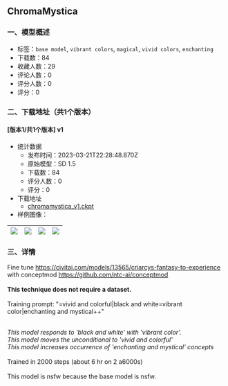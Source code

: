 ## ChromaMystica
### 一、模型概述

- 标签：`base model`, `vibrant colors`, `magical`, `vivid colors`, `enchanting`
- 下载数：84
- 收藏人数：29
- 评论人数：0
- 评分人数：0
- 评分：0

### 二、下载地址（共1个版本）

#### [版本1/共1个版本] v1

- 统计数据
  - 发布时间：2023-03-21T22:28:48.870Z
  - 原始模型：SD 1.5
  - 下载数：84
  - 评分人数：0
  - 评分：0
- 下载地址
  - [chromamystica_v1.ckpt](https://civitai.com/api/download/models/26960)
- 样例图像：

| <img src="https://image.civitai.com/xG1nkqKTMzGDvpLrqFT7WA/9657c1f8-5b59-4da7-baf8-a965419b8e00/width=450/297060.jpeg" /> | <img src="https://image.civitai.com/xG1nkqKTMzGDvpLrqFT7WA/c3156244-f85d-44b4-8c15-b568b5026e00/width=450/297059.jpeg" /> | <img src="https://image.civitai.com/xG1nkqKTMzGDvpLrqFT7WA/6406f506-76fd-49c9-e096-79c6f800c600/width=450/297064.jpeg" /> | <img src="https://image.civitai.com/xG1nkqKTMzGDvpLrqFT7WA/1b735ecb-077b-4110-4ec4-be586cb65700/width=450/297063.jpeg" /> |
| ---- | ---- | ---- | ---- |


### 三、详情
<p>Fine tune <a target="_blank" rel="ugc" href="https://civitai.com/models/13565/criarcys-fantasy-to-experience">https://civitai.com/models/13565/criarcys-fantasy-to-experience</a> with conceptmod <a target="_blank" rel="ugc" href="https://github.com/ntc-ai/conceptmod">https://github.com/ntc-ai/conceptmod</a><br /><br /><strong>This technique does not require a dataset.</strong><br /><br />Training prompt: "=vivid and colorful|black and white=vibrant color|enchanting and mystical++"</p><p><br /><em>This model responds to 'black and white' with 'vibrant color'.</em><br /><em>This model moves the unconditional to 'vivid and colorful'</em><br /><em>This model increases occurrence of  'enchanting and mystical' concepts </em><br /><br />Trained in 2000 steps (about 6 hr on 2 a6000s)<br /><br />This model is nsfw because the base model is nsfw.</p>